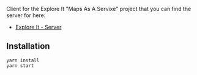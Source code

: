Client for the Explore It "Maps As A Servixe" project that you can find the server for here:
- [Explore It - Server](https://github.com/mattlgroff/explore-it-server)

## Installation
```
yarn install
yarn start
```
